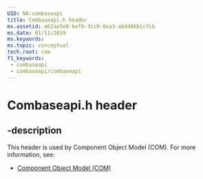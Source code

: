 ```yaml
---
UID: NA:combaseapi
title: Combaseapi.h header
ms.assetid: e62ae5e8-bef8-3cc9-8ea3-abd486b1c7cb
ms.date: 01/11/2019
ms.keywords: 
ms.topic: conceptual
tech.root: com
f1_keywords:
 - combaseapi
 - combaseapi/combaseapi
---
```


# Combaseapi.h header


## -description

This header is used by Component Object Model (COM). For more information, see:

- [Component Object Model (COM)](../_com/index.md)

